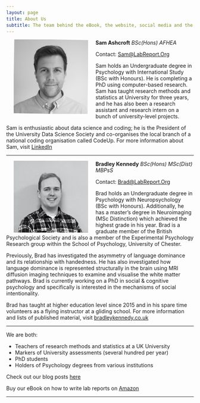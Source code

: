 ```yaml
---
layout: page
title: About Us
subtitle: The team behind the eBook, the website, social media and the blog
---
```


<img src="/img/Sam-face.jpeg" alt="Sam Ashcroft" width="200" align="left" hspace="20" title="Sam Ashcroft"> 

**Sam Ashcroft**
_BSc(Hons) AFHEA_

Contact: [Sam@LabReport.Org](mailto:sam@labreport.org)

Sam holds an Undergraduate degree in Psychology with International Study (BSc with Honours). He is completing a PhD using computer-based research. Sam has taught research methods and statistics at University for three years, and he has also been a research assistant and research intern on a bunch of university-level projects. 

Sam is enthusiastic about data science and coding; he is the President of the University Data Science Society and co-organises the local branch of a national coding organisation called CodeUp. For more information about Sam, visit [LinkedIn](https://www.linkedin.com/in/samashcroft/)

***

<img src="/img/Brad-face.jpeg" alt="Brad Kennedy" width="200" align="left" hspace="20" title="Brad Kennedy"> 

**Bradley Kennedy**
_BSc(Hons) MSc(Dist) MBPsS_

Contact: [Brad@LabReport.Org](mailto:brad@labreport.org)

Brad holds an Undergraduate degree in Psychology with Neuropsychology (BSc with Honours). Additionally, he has a master’s degree in Neuroimaging (MSc Distinction) which achieved the highest grade in his year. Brad is a graduate member of the British Psychological Society and is also a member of the Experimental Psychology Research group within the School of Psychology, University of Chester.

Previously, Brad has investigated the asymmetry of language dominance and its relationship with handedness. He has also investigated how language dominance is represented structurally in the brain using MRI diffusion imaging techniques to examine and visualise the white matter pathways. Brad is currently working on a PhD in social & cognitive psychology and specifically is interested in the mechanisms of social intentionality. 

Brad has taught at higher education level since 2015 and in his spare time volunteers as a flying instructor at a gliding school. For more information and lists of published material, visit [bradleykennedy.co.uk](https://www.bradleykennedy.co.uk)

***

We are both:
- Teachers of research methods and statistics at a UK University
- Markers of University assessments (several hundred per year)
- PhD students 
- Holders of Psychology degrees from various institutions

Check out our blog posts [here](https://labreport.org/blog)

Buy our eBook on how to write lab reports on [Amazon](https://www.amazon.co.uk)

***
